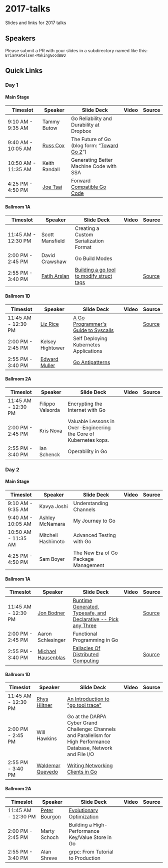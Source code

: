 # 2017-talks
Slides and links for 2017 talks

## Speakers
Please submit a PR with your slides in a subdirectory named like this:
`BrianKetelsen-MakingGoodBBQ`


## Quick Links

### Day 1

#### Main Stage

| Timeslot    | Speaker     | Slide Deck | Video | Source |
| ----------- | ----------- | ---------- | ----- | ------ |
| 9:10 AM - 9:35 AM | Tammy Butow | Go Reliability and Durability at Dropbox | | |
| 9:40 AM - 10:05 AM | [Russ Cox](https://github.com/rsc) | The Future of Go (blog form: “[Toward Go 2](https://blog.golang.org/toward-go2)”) | | |
| 10:50 AM - 11:35 AM | Keith Randall | Generating Better Machine Code with SSA | | |
| 4:25 PM - 4:50 PM | [Joe Tsai](https://github.com/dsnet) | [Forward Compatible Go Code](https://docs.google.com/presentation/d/1iAm68XIa5lw_GvgCj6UnWWfs9hqj_Bk9bvTfX58kojY) | |

#### Ballroom 1A

| Timeslot    | Speaker     | Slide Deck | Video | Source |
| ----------- | ----------- | ---------- | ----- | ------ |
| 11:45 AM - 12:30 PM | Scott Mansfield | Creating a Custom Serialization Format | | |
| 2:00 PM - 2:45 PM | David Crawshaw | Go Build Modes | | |
| 2:55 PM - 3:40 PM | [Fatih Arslan](https://github.com/fatih) | [Building a go tool to modify struct tags](https://speakerdeck.com/farslan/building-a-go-tool-to-modify-struct-tags) | | [Source](https://github.com/fatih/gomodifytags) |

#### Ballroom 1D

| Timeslot    | Speaker     | Slide Deck | Video | Source |
| ----------- | ----------- | ---------- | ----- | ------ |
| 11:45 AM - 12:30 PM | [Liz Rice](https://github.com/lizrice) | [A Go Programmer's Guide to Syscalls](https://speakerdeck.com/lizrice/a-go-programmers-guide-to-syscalls) | | [Source](https://github.com/lizrice/strace-from-scratch)|
| 2:00 PM - 2:45 PM | Kelsey Hightower | Self Deploying Kubernetes Applications | | |
| 2:55 PM - 3:40 PM | [Edward Muller](http://icanhazdowntime.org/about/) | [Go Antipatterns](https://bit.ly/GoAntiPatterns2017) | | |

#### Ballroom 2A

| Timeslot    | Speaker     | Slide Deck | Video | Source |
| ----------- | ----------- | ---------- | ----- | ------ |
| 11:45 AM - 12:30 PM | Filippo Valsorda | Encrypting the Internet with Go | | |
| 2:00 PM - 2:45 PM | Kris Nova | Valuable Lessons in Over-Engineering the Core of Kubernetes kops. | | |
| 2:55 PM - 3:40 PM | Ian Schenck | Operability in Go| | |

### Day 2

#### Main Stage

| Timeslot    | Speaker     | Slide Deck | Video | Source |
| ----------- | ----------- | ---------- | ----- | ------ |
| 9:10 AM - 9:35 AM | Kavya Joshi | Understanding Channels | | |
| 9:40 AM - 10:05 AM | Ashley McNamara| My Journey to Go | | |
| 10:50 AM - 11:35 AM | Mitchell Hashimoto | Advanced Testing with Go | | |
| 4:25 PM - 4:50 PM | Sam Boyer | The New Era of Go Package Management | | |

#### Ballroom 1A

| Timeslot    | Speaker     | Slide Deck | Video | Source |
| ----------- | ----------- | ---------- | ----- | ------ |
| 11:45 AM - 12:30 PM |[Jon Bodner](https://github.com/jonbodner) | [Runtime Generated, Typesafe, and Declarative -- Pick any Three](https://github.com/jonbodner/proteus-talk/raw/master/Proteus%20Talk%20slides%20embiggened.pdf)  | | [Source](https://github.com/jonbodner/proteus-talk) |
| 2:00 PM - 2:45 PM | Aaron Schlesinger | Functional Programming in Go | | |
| 2:55 PM - 3:40 PM | [Michael Hausenblas](https://github.com/mhausenblas) | [Fallacies Of Distributed Gomputing](http://go-talks.appspot.com/github.com/mhausenblas/fallacies-of-distributed-gomputing/main.slide#1) | | [Source](https://github.com/mhausenblas/fallacies-of-distributed-gomputing) |

#### Ballroom 1D

| Timeslot    | Speaker     | Slide Deck | Video | Source |
| ----------- | ----------- | ---------- | ----- | ------ |
| 11:45 AM - 12:30 PM | [Rhys Hiltner](https://github.com/rhysh) | [An Introduction to "go tool trace"](https://speakerdeck.com/rhysh/an-introduction-to-go-tool-trace) | | |
| 2:00 PM - 2:45 PM | Will Hawkins | Go at the DARPA Cyber Grand Challenge: Channels and Parallelism for High Performance Database, Network and File I/O | | |
| 2:55 PM - 3:40 PM | [Waldemar Quevedo](https://github.com/wallyqs) | [Writing Networking Clients in Go](https://wallyqs.github.io/gophercon-2017-nats-talk/) | | |

#### Ballroom 2A

| Timeslot    | Speaker     | Slide Deck | Video | Source |
| ----------- | ----------- | ---------- | ----- | ------ |
| 11:45 AM - 12:30 PM | [Peter Bourgon](https://github.com/peterbourgon) | [Evolutionary Optimization](https://github.com/gophercon/2017-talks/blob/master/PeterBourgon-EvolutionaryOptimization/evolutionary-optimization.pdf) | | |
| 2:00 PM - 2:45 PM | Marty Schoch| Building a High-Performance Key/Value Store in Go | | |
| 2:55 PM - 3:40 PM | Alan Shreve| grpc: From Tutorial to Production | | |
